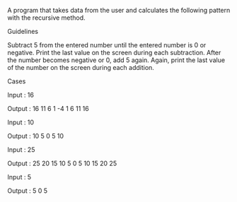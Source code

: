 A program that takes data from the user and calculates the following pattern with the recursive method.

Guidelines

Subtract 5 from the entered number until the entered number is 0 or negative. Print the last value on the screen during each subtraction. After the number becomes negative or 0, add 5 again. Again, print the last value of the number on the screen during each addition.

Cases

Input  : 16

Output  : 16 11 6 1 -4 1 6 11 16

Input  : 10

Output  : 10 5 0 5 10

Input  : 25

Output  : 25 20 15 10 5 0 5 10 15 20 25

Input  : 5

Output  : 5 0 5 